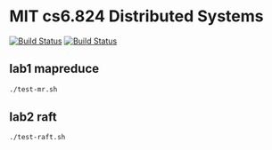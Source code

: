 # MIT cs6.824 Distributed Systems

[![Build Status](https://drone.sdvcrx.com/api/badges/sdvcrx/mit-6.824/status.svg)](https://drone.sdvcrx.com/sdvcrx/mit-6.824)  [![Build Status](https://github.com/sdvcrx/mit-6.824/workflows/build/badge.svg)](https://github.com/sdvcrx/mit-6.824)

## lab1 mapreduce

```bash
./test-mr.sh
```

## lab2 raft

```bash
./test-raft.sh
```
